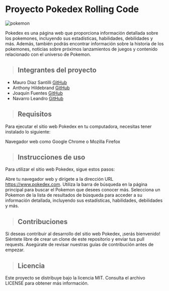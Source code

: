 # Proyecto **Pokedex** Rolling Code 

![pokemon](https://upload.wikimedia.org/wikipedia/commons/9/98/International_Pok%C3%A9mon_logo.svg)

Pokedex es una página web que proporciona información detallada sobre los pokemones, incluyendo sus estadísticas, habilidades, debilidades y más. Además, también podrás encontrar información sobre la historia de los pokemones, noticias sobre próximos lanzamientos de juegos y contenido relacionado con el universo de Pokemon.

>## Integrantes del proyecto
- Mauro Diaz Santilli [GitHub](https://github.com/MauroDiazSantilli)
- Anthony Hildebrand [GitHub]()
- Joaquin Fuentes [GitHub](https://github.com/joaquin-fuentes)
- Navarro Leandro [GitHub](https://github.com/NavarroLeandro)

>## Requisitos
Para ejecutar el sitio web Pokedex en tu computadora, necesitas tener instalado lo siguiente:

Navegador web como Google Chrome o Mozilla Firefox

>## Instrucciones de uso
Para utilizar el sitio web Pokedex, sigue estos pasos:

Abre tu navegador web y dirígete a la dirección URL https://www.pokedex.com.
Utiliza la barra de búsqueda en la página principal para buscar el Pokemon que desees conocer más.
Selecciona un Pokemon de la lista de resultados de búsqueda para acceder a su información detallada, incluyendo sus estadísticas, habilidades, debilidades y más.
>## Contribuciones
Si deseas contribuir al desarrollo del sitio web Pokedex, ¡serás bienvenido! Siéntete libre de crear un clone de este repositorio y enviar tus pull requests. Asegúrate de revisar nuestras guías de contribución antes de empezar.

>## Licencia
Este proyecto se distribuye bajo la licencia MIT. Consulta el archivo LICENSE para obtener más información.